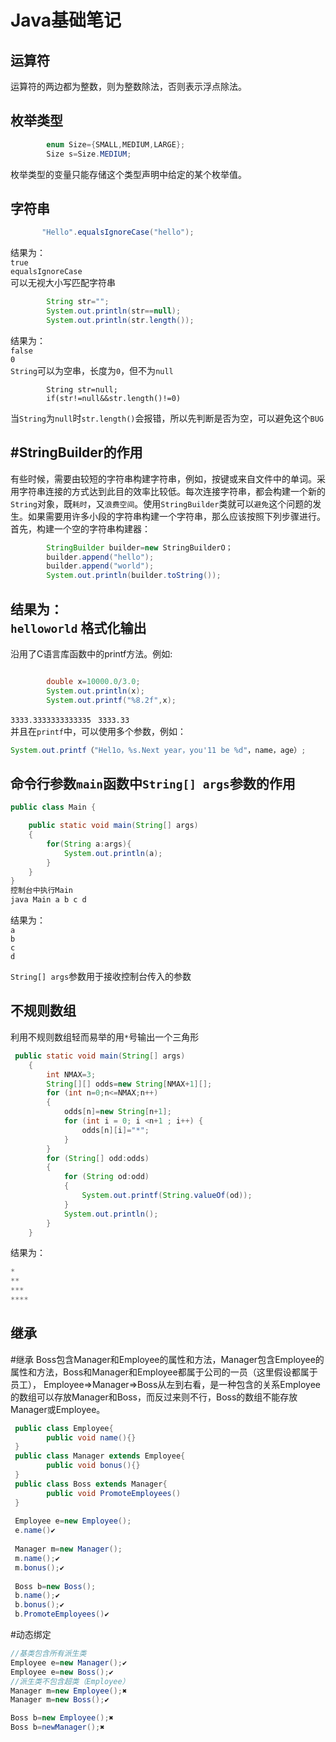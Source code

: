 Java基础笔记
====
运算符
----
运算符的两边都为整数，则为整数除法，否则表示浮点除法。

枚举类型
----
```Java
        enum Size={SMALL,MEDIUM,LARGE};
        Size s=Size.MEDIUM;
```
枚举类型的变量只能存储这个类型声明中给定的某个枚举值。

字符串
----
```Java
       "Hello".equalsIgnoreCase("hello");
```
结果为：<br>
`true`<br>
`equalsIgnoreCase`<br>
可以无视大小写匹配字符串

```Java
        String str="";
        System.out.println(str==null);
        System.out.println(str.length());
```
结果为：<br>
`false`<br>
`0`<br>
`String`可以为空串，长度为`0`，但不为`null`
```
        String str=null;
        if(str!=null&&str.length()!=0)
```
当`String`为`null`时`str.length()`会报错，所以先判断是否为空，可以避免这个`BUG`

#StringBuilder的作用
----------
  有些时候，需要由较短的字符串构建字符串，例如，按键或来自文件中的单词。采用字符串连接的方式达到此目的效率比较低。每次连接字符串，都会构建一个新的`String`对象，既`耗时`，又`浪费空间`。使用`StringBuilder`类就可以`避免`这个问题的发生。如果需要用许多小段的字符串构建一个字符串，那么应该按照下列步骤进行。首先，构建一个空的字符串构建器：
```Java
        StringBuilder builder=new StringBuilderO；
        builder.append("hello");
        builder.append("world");
        System.out.println(builder.toString());
```
结果为：<br>
`helloworld`
格式化输出
------
沿用了C语言库函数中的printf方法。例如:
```Java

        double x=10000.0/3.0;
        System.out.println(x);
        System.out.printf("%8.2f",x);
```
`3333.3333333333335`
` 3333.33`<br>
并且在`printf`中，可以使用多个参数，例如：
```Java
System.out.printf（"Hel1o，%s.Next year，you'11 be %d"，name，age）;
```
命令行参数`main`函数中`String[] args`参数的作用
-------
```Java
public class Main {

    public static void main(String[] args)
    {
        for(String a:args){
            System.out.println(a);
        }
    }
}
控制台中执行Main
java Main a b c d
```
结果为：<br>
`a`<br>
`b`<br>
`c`<br>
`d`<br>

`String[] args`参数用于接收控制台传入的参数

不规则数组
--------
利用不规则数组轻而易举的用`*`号输出一个三角形
```Java
 public static void main(String[] args)
    {
        int NMAX=3;
        String[][] odds=new String[NMAX+1][];
        for (int n=0;n<=NMAX;n++)
        {
            odds[n]=new String[n+1];
            for (int i = 0; i <n+1 ; i++) {
                odds[n][i]="*";
            }
        }
        for (String[] odd:odds)
        {
            for (String od:odd)
            {
                System.out.printf(String.valueOf(od));
            }
            System.out.println();
        }
    }
```
结果为：<br>
```Java
*
**
***
****
```
继承
----
 #继承
 Boss包含Manager和Employee的属性和方法，Manager包含Employee的属性和方法，Boss和Manager和Employee都属于公司的一员（这里假设都属于员工），    Employee=>Manager=>Boss从左到右看，是一种包含的关系Employee的数组可以存放Manager和Boss，而反过来则不行，Boss的数组不能存放Manager或Employee。
```Java
 public class Employee{
        public void name(){}
 }
 public class Manager extends Employee{
        public void bonus(){}
 }
 public class Boss extends Manager{
        public void PromoteEmployees()
 }
 
 Employee e=new Employee();
 e.name()✔
 
 Manager m=new Manager();
 m.name();✔
 m.bonus();✔
 
 Boss b=new Boss();
 b.name();✔
 b.bonus();✔
 b.PromoteEmployees()✔
 ```
 #动态绑定
  ```Java
 //基类包含所有派生类
 Employee e=new Manager();✔
 Employee e=new Boss();✔
 //派生类不包含超类（Employee）
 Manager m=new Employee();✖
 Manager m=new Boss();✔
 
 Boss b=new Employee();✖
 Boss b=newManager();✖
 ```

